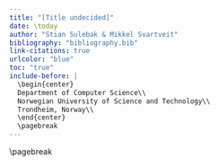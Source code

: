 ```yaml
---
title: "[Title undecided]"
date: \today
author: "Stian Sulebak & Mikkel Svartveit"
bibliography: "bibliography.bib"
link-citations: true
urlcolor: "blue"
toc: "true"
include-before: |
  \begin{center}
  Department of Computer Science\\
  Norwegian University of Science and Technology\\
  Trondheim, Norway\\
  \end{center}
  \pagebreak
---
```


\pagebreak
